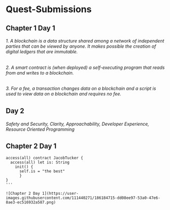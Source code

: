 # Quest-Submissions
## Chapter 1 Day 1 ##
###### 1. A blockchain is a data structure shared among a network of independent parties that can be viewed by anyone. It makes possible the creation of             digital ledgers that are immutable.
###### 2. A smart contract is (when deployed) a self-executing program that reads from and writes to a blockchain.
###### 3. For a fee, a transaction changes data on a blockchain and a script is used to view data on a blockchain and requires no fee.
## Day 2 ##
###### Safety and Security, Clarity, Approachability, Developer Experience, Resource Oriented Programming

## Chapter 2 Day 1 ##
```cadence
access(all) contract JacobTucker {
  access(all) let is: String
    init() {
      self.is = "the best"
      }
}
'''

![Chapter 2 Day 1](https://user-images.githubusercontent.com/111440271/186184715-dd08ee97-53a0-47e6-8ae3-ec516932a587.png)

